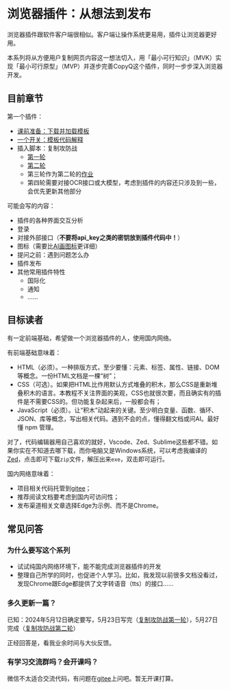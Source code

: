 # 浏览器插件：从想法到发布

浏览器插件跟软件客户端很相似。客户端让操作系统更易用，插件让浏览器更好用。

本系列将从方便用户复制网页内容这一想法切入，用「最小可行知识」（MVK）实现「最小可行原型」（MVP）并逐步完善CopyQ这个插件，同时一步步深入浏览器开发。

## 目前章节

第一个插件：

- [课前准备：下载并加载模板](./copy/environment)
- [一个开关：模板代码解释](./copy/template)
- 插入脚本：复制攻防战
  - [第一轮](./copy/version1)
  - [第二轮](./copy/version2)
  - 第三轮作为第二轮的[作业](./copy/version2#homework)
  - 第四轮需要对接OCR接口或大模型，考虑到插件的内容还只涉及到一些，会优先更新其他部分

可能会写的内容：

- 插件的各种界面交互分析
- 登录
- 对接外部接口（**不要将api_key之类的密钥放到插件代码中！**）
- 图标（需要比[AI画图标](/AI/use/svg/index.md)更详细）
- 提问之前：遇到问题怎么办
- 插件发布
- 其他常用插件特性
  - 国际化
  - 通知
  - ……

## 目标读者

有一定前端基础，希望做一个浏览器插件的人，使用国内网络。

有前端基础意味着：

- HTML（必须）。一种排版方式，至少要懂：元素、标签、属性、链接、DOM等概念。一份HTML文档是一棵“树”；
- CSS（可选）。如果把HTML比作用默认方式堆叠的积木，那么CSS是重新堆叠积木的语言。本教程不关注界面的美观，CSS也就很次要，而且确实有的插件是不需要CSS的。但功能复杂起来后，一般都会有；
- JavaScript（必须）。让“积木”动起来的关键。至少明白变量、函数、循环、JSON、库等概念，写出相关代码。遇到不会的点，懂得翻文档或问AI。最好懂 npm 管理。

对了，代码编辑器用自己喜欢的就好，Vscode、Zed、Sublime这些都不错。如果你实在不知道去哪下载，而你电脑又是Windows系统，可以考虑我编译的[Zed](https://gitee.com/jianqiu_huang/zed/releases/download/0.139.0-alpha/Zed.zip)，点击即可下载`zip`文件，解压出来`exe`，双击即可运行。

国内网络意味着：

- 项目相关代码托管到[gitee](https://gitee.com/jianqiu_huang/copyq)；
- 推荐阅读文档要考虑到国内可访问性；
- 发布渠道相关文章选择Edge为示例、而不是Chrome。

## 常见问答

### 为什么要写这个系列

- 试试纯国内网络环境下，能不能完成浏览器插件的开发
- 整理自己所学的同时，也促进个人学习。比如，我发现以前很多文档没看过，发现Chrome跟Edge都提供了文字转语音（tts）的接口……

### 多久更新一篇？

已知：2024年5月12日确定要写，5月23日写完（[复制攻防战第一轮](./copy/version1)），5月27日完成（[复制攻防战第二轮](./copy/version1)）

正经回答是，看我业余时间与大伙反馈。

### 有学习交流群吗？会开课吗？

微信不太适合交流代码，有问题在[gitee](https://gitee.com/jianqiu_huang/copyq/issues)上问吧。暂无开课打算。
